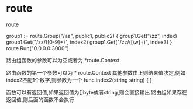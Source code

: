 # route

route

group1 := route.Group("/aa", public1, public2)
{
	group1.Get("/zz", index)
	group1.Get("/zz/([0-9]+)", index2)
	group1.Get("/zz/([\\w]+)", index3)
}
route.Run("0.0.0.0:3000")

路由组函数的参数可以为空或者为 *route.Context

路由函数的第一个参数可以为 * route.Context
其他参数由正则结果值决定,例如index2匹配1个数字,则参数为一个
func index2(string string) {
}

函数可以有返回值,如果返回值为[]byte或者string,则会直接输出
路由组如果存在返回值,则后面的函数不会执行
